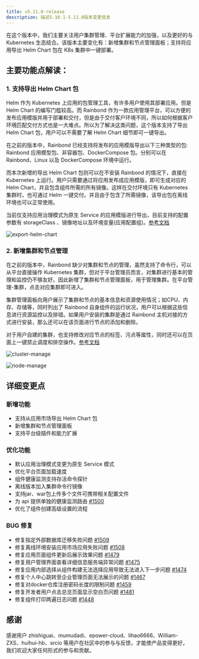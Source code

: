 ```yaml
---
title: v5.11.0-release
description: 描述5.10.1-5.11.0版本变更信息
---
```


在这个版本中，我们主要关注用户集群管理、平台扩展能力的加强，以及更好的与 Kubernetes 生态结合。该版本主要变化有：新增集群和节点管理面板；支持将应用导出 Helm Chart 包在 K8s 集群中一键部署。

## 主要功能点解读：

### 1. 支持导出 Helm Chart 包

Helm 作为 Kubernetes 上应用的包管理工具，有许多用户使用其部署应用。但是 Helm Chart 的编写门槛较高。而 Rainbond 作为一款应用管理平台，可以方便的发布应用模版并用于部署和交付，但是由于交付客户环境不同，所以如何根据客户环境匹配交付方式也是一大难点。所以为了解决这类问题，这个版本支持了导出 Helm Chart 包，用户可以不需要了解 Helm Chart 细节即可一键导出。

在之前的版本中，Rainbond 已经支持将发布的应用模版导出以下三种类型的包: Rainbond 应用模型包、非容器包、DockerCompose 包。分别可以在 Rainbond、Linux 以及 DockerCompose 环境中运行。

而本次新增的导出 Helm Chart 包则可以在不安装 Rainbond 的情况下，直接在 Kubernetes 上运行。用户只需要通过将应用发布成应用模版，即可生成对应的 Helm Chart，并且包含组件所需的所有镜像。这样在交付环境只有 Kubernetes 集群时，也可通过 Helm 一键交付。并且由于包含了所需镜像，该导出包在离线环境也可以正常使用。

当前仅支持应用治理模式为原生 Service 的应用模版进行导出，目前支持的配置参数有 storageClass 、镜像地址以及环境变量(应用配置组)。[参考文档](https://www.rainbond.com/docs/kubernetes-native-guide/export-helm-chart/)

![export-helm-chart](https://grstatic.oss-cn-shanghai.aliyuncs.com/docs/5.11/export-helm-chart.jpg)

### 2. 新增集群和节点管理

在之前的版本中，Rainbond 缺少对集群和节点的管理，虽然支持了命令行，可以从平台直接操作 Kubernetes 集群，但对于平台管理员而言，对集群进行基本的管理和监控仍不够友好。因此新增了集群和节点管理面板，用于管理集群。在平台管理-集群，点击对应集群即可进入。

集群管理面板向用户展示了集群和节点的基本信息和资源使用情况；如CPU、内存、存储等，同时列出了 Rainbond 自身组件的运行状况，用户可以根据这些信息进行资源监控以及排错。如果用户安装的集群是通过 Rainbond 主机对接的方式进行安装，那么还可以在该页面进行节点的添加和删除。

对于用户自建的集群，也支持修改对应节点的标签、污点等属性，同时还可以在页面上一键禁止调度和排空操作。[参考文档](https://www.rainbond.com/docs/cluster-node-manage) 

![cluster-manage](https://grstatic.oss-cn-shanghai.aliyuncs.com/docs/5.11/cluster-manage.png)

![node-manage](https://grstatic.oss-cn-shanghai.aliyuncs.com/docs/5.11/node-manage.png)

## 详细变更点

### 新增功能

- 支持从应用市场导出 Helm Chart 包
- 新增集群和节点管理面板
- 支持平台级插件和能力扩展

### 优化功能

- 默认应用治理模式变更为原生 Service 模式
- 优化平台页面加载速度
- 组件健康监测支持存活命令探针
- 离线版本加入集群命令行镜像
- 支持jar、war包上传多个文件可携带相关配置文件
- 为 api 提供单独的健康监测路由 [#1500](https://github.com/goodrain/rainbond/pull/1500)
- 优化了组件创建高级设置的流程

### BUG 修复

- 修复指定外部数据库迁移失败问题 [#1509](https://github.com/goodrain/rainbond/issues/1509)
- 修复离线环境安装应用市场应用失败问题 [#1508](https://github.com/goodrain/rainbond/issues/1508)
- 修复应用页面组件更新后展示效果问题 [#1479](https://github.com/goodrain/rainbond/issues/1479)
- 修复用户管理界面查看详细信息服务端异常问题 [#1475](https://github.com/goodrain/rainbond/issues/1475)
- 修复应用内部选择从组件构建无法选择应用导致无法进入下一步问题 [#1474](https://github.com/goodrain/rainbond/issues/1474)
- 修复个人中心跳转至企业管理页面无法展示的问题 [#1467](https://github.com/goodrain/rainbond/issues/1467)
- 修复对docker仓库注册密码长度的限制问题 [#1459](https://github.com/goodrain/rainbond/issues/1459)
- 修复开发者用户点击总览页面显示空白页问题 [#1481](https://github.com/goodrain/rainbond/issues/1481)
- 修复组件打印两遍日志问题 [#1448](https://github.com/goodrain/rainbond/issues/1448)

## 感谢

感谢用户 zhishiguai、mumudadi、epower-cloud、lihao6666、William-ZXS、huihui-hb、srcio 等用户在社区中的参与与反馈，才能使产品变得更好，我们欢迎大家任何形式的参与和贡献。